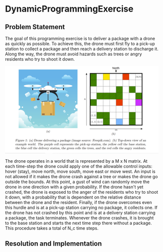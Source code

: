 # DynamicProgrammingExercise

## Problem Statement

The goal of this programming exercise is to deliver a package with a drone as quickly as
possible. To achieve this, the drone must first fly to a pick-up station to collect a package and
then reach a delivery station to discharge it. Along the way, the drone must avoid hazards such
as trees or angry residents who try to shoot it down.

![alt text](https://github.com/Abumze978/DynamicProgrammingExercise/blob/main/Screenshot%20(23).png)


The drone operates in a world that is represented by a M x N matrix. At each time-step the drone could apply one of the allowable control inputs: 
hover (stay), move north, move south, move east or move west. An input is not allowed if it makes the drone crash against 
a tree or makes the drone go outside the bounds.
At this point, a gust of wind can randomly move the drone in one direction with a given probability. 
If the drone hasn't yet crashed, the drone is exposed to the anger of the residents who try to shoot it down, with a probability that is dependent on the relative distance between the drone and the resident.
Finally, if the drone overcomes even this hurdle and is at a pick-up station carrying no package,
it collects one. If the drone has not crashed by this point and is at a delivery station
carrying a package, the task terminates. Whenever the drone crashes, it is brought to the base station and starts the next time step there without a package. This procedure takes a total of N_c time steps. 

## Resolution and Implementation
